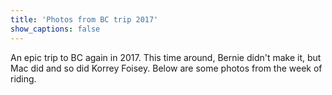 ```yaml
---
title: 'Photos from BC trip 2017'
show_captions: false
---
```


An epic trip to BC again in 2017.  This time around, Bernie didn't make it, but Mac did and so did Korrey Foisey.  Below are some photos from the week of riding.